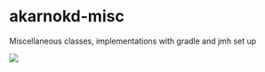 # akarnokd-misc
Miscellaneous classes, implementations with gradle and jmh set up

<a href='https://travis-ci.org/akarnokd/akarnokd-misc/builds'><img src='https://travis-ci.org/akarnokd/akarnokd-misc.svg?branch=master'></a>
